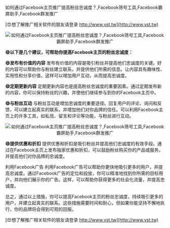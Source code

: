 如何通过Facebook主页推广提高粉丝忠诚度？,Facebook筛号工具,Facebook霸屏助手,Facebook群发推广

[😍想了解推广相关软件的朋友请登录 http://www.vst.tw](http://www.vst.tw)

 <center><img src="https://vst.tw/MP4/tuiguang/png/0.png" alt="如何通过Facebook主页推广提高粉丝忠诚度？,Facebook筛号工具,Facebook霸屏助手,Facebook群发推广"></center>

**😄以下是几个建议，可帮助你提高Facebook主页的粉丝忠诚度：**

**😄发布有价值的内容**
发布有价值的内容是吸引粉丝并提高他们忠诚度的关键。好的内容可以帮助你与粉丝建立联系，并提供他们所需的信息。让内容具有趣味性、实用性和分享价值，这样可以增加用户互动，从而提高忠诚度。

**😄定期更新内容**
定期更新内容也是提高粉丝忠诚度的重要因素。通过定期发布新的内容，你可以保持粉丝的兴趣，并使他们继续参与到你的Facebook主页中。

**😄与粉丝互动**
与粉丝互动是增加忠诚度的重要途径。回复用户的评论、询问和反馈，可以建立起真实的联系，并增加他们对你品牌的信任。可以利用Facebook主页上的许多工具，如私信、留言和评论等功能，与粉丝进行互动。

 <center><img src="https://vst.tw/MP4/tuiguang/png/8.png" alt="如何通过Facebook主页推广提高粉丝忠诚度？,Facebook筛号工具,Facebook霸屏助手,Facebook群发推广"></center>

**😄提供优惠和折扣**
提供优惠和折扣是吸引粉丝并提高他们忠诚度的有效手段。通过在Facebook主页上发布独家优惠和折扣，可以鼓励粉丝购买你的产品或服务，并提高他们对你品牌的忠诚度。

利用Facebook广告
利用Facebook广告可以帮助你更快地吸引更多的用户，并提高忠诚度。通过Facebook广告的定位和投放，你可以精准地找到你所需的目标用户，并向他们展示你的广告。这样，可以帮助你获得更多的社会化流量，并提高忠诚度。

总之，通过以上措施，你可以提高Facebook主页的粉丝忠诚度，持续吸引更多的用户，并建立起真实的联系。这些措施需要时间和耐心，但如果你能坚持不懈地执行，你的品牌将会得到可观的回报。

[😍想了解推广相关软件的朋友请登录 http://www.vst.tw](http://www.vst.tw)



